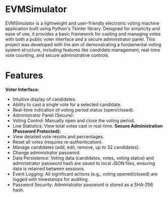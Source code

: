 # EVMSimulator

EVMSimulator is a lightweight and user-friendly electronic voting machine application built using Python's Tkinter library. Designed for simplicity and ease of use, it provides a basic framework for casting and managing votes with both a public voter interface and a secure administrator panel.
This project was developed with the aim of demonstrating a fundamental voting system structure, including features like candidate management, real-time vote counting, and secure administrative controls.

# Features

**Voter Interface:**
- Intuitive display of candidates.
- Ability to cast a single vote for a selected candidate.
- Real-time indication of voting period status (open/closed).
- Administrator Panel (Secure):
- Voting Control: Manually open and close the voting period.
- Live Statistics: View total votes cast in real-time.
**Secure Administration (Password Protected):**
- View detailed vote results and percentages.
- Reset all votes (requires re-authentication).
- Manage candidates (add, edit, remove, up to 32 candidates).
- Change administrator password.
- Data Persistence: Voting data (candidates, votes, voting status) and administrator password hash are saved to local JSON files, ensuring data is retained between sessions.
- Event Logging: All significant actions (e.g., voting opened/closed) are logged with timestamps for auditing.
- Password Security: Administrator password is stored as a SHA-256 hash.
